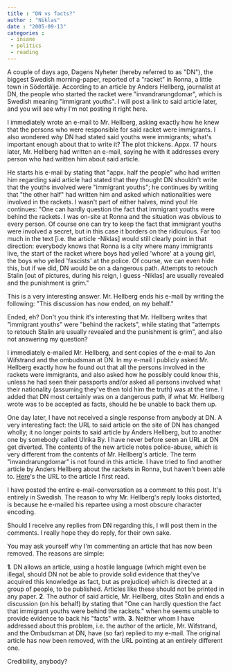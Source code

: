 ```yaml
---
title : "DN vs facts?"
author : "Niklas"
date : "2005-09-13"
categories : 
 - insane
 - politics
 - reading
---
```


A couple of days ago, Dagens Nyheter (hereby referred to as "DN"), the biggest Swedish morning-paper, reported of a "racket" in Ronna, a little town in Södertälje. According to an article by Anders Hellberg, journalist at DN, the people who started the racket were "invandrarungdomar", which is Swedish meaning "immigrant youths". I will post a link to said article later, and you will see why I'm not posting it right here.

I immediately wrote an e-mail to Mr. Hellberg, asking exactly how he knew that the persons who were responsible for said racket were immigrants. I also wondered _why_ DN had stated said youths were immigrants; what's important enough about that to write it? The plot thickens. Appx. 17 hours later, Mr. Hellberg had written an e-mail, saying he with it addresses every person who had written him about said article.

He starts his e-mail by stating that "appx. half the people" who had written him regarding said article had stated that they thought DN shouldn't write that the youths involved were "immigrant youths"; he continues by writing that "the other half" had written him and asked which nationalities were involved in the rackets. I wasn't part of either halves, mind you! He continues: "One can hardly question the fact that immigrant youths were behind the rackets. I was on-site at Ronna and the situation was obvious to every person. Of course one can try to keep the fact that immigrant youths were involved a secret, but in this case it borders on the ridiculous. Far too much in the text \[i.e. the article -Niklas\] would still clearly point in that direction: everybody knows that Ronna is a city where many immigrants live, the start of the racket where boys had yelled 'whore' at a young girl, the boys who yelled 'fascists' at the police. Of course, we can even hide this, but if we did, DN would be on a dangerous path. Attempts to retouch Stalin \[out of pictures, during his reign, I guess -Niklas\] are usually revealed and the punishment is grim."

This is a very interesting answer. Mr. Hellberg ends his e-mail by writing the following: "This discussion has now ended, on my behalf."

Ended, eh? Don't you think it's interesting that Mr. Hellberg writes that "immigrant youths" were "behind the rackets", while stating that "attempts to retouch Stalin are usually revealed and the punishment is grim", and also not answering my question?

I immediately e-mailed Mr. Hellberg, and sent copies of the e-mail to Jan Wifstrand and the ombudsman at DN. In my e-mail I publicly asked Mr. Hellberg exactly how he found out that all the persons involved in the rackets were immigrants, and also asked how he possibly could know this, unless he had seen their passports and/or asked all persons involved what their nationality (assuming they've then told him the truth) was at the time. I added that DN most certainly was on a dangerous path, if what Mr. Hellberg wrote was to be accepted as facts, should he be unable to back them up.

One day later, I have not received a single response from anybody at DN. A very interesting fact: the URL to said article on the site of DN has changed wholly; it no longer points to said article by Anders Hellberg, but to another one by somebody called Ulrika By. I have never before seen an URL at DN get diverted. The contents of the new article notes police-abuse, which is very different from the contents of Mr. Hellberg's article. The term "invandrarungdomar" is not found in this article. I have tried to find another article by Anders Hellberg about the rackets in Ronna, but haven't been able to. [Here](http://www.dn.se/DNet/jsp/polopoly.jsp?d=145&a=460934)'s the URL to the article I first read.

I have posted the entire e-mail-conversation as a comment to this post. It's entirely in Swedish. The reason to why Mr. Hellberg's reply looks distorted, is because he e-mailed his repartee using a most obscure character encoding.

Should I receive any replies from DN regarding this, I will post them in the comments. I really hope they do reply, for their own sake.

You may ask yourself why I'm commenting an article that has now been removed. The reasons are simple:

**1**. DN allows an article, using a hostile language (which might even be illegal, should DN not be able to provide solid evidence that they've acquired this knowledge as fact, but as prejudice) which is directed at a group of people, to be published. Articles like these should not be printed in any paper. **2**. The author of said article, Mr. Hellberg, cites Stalin and ends a discussion (on his behalf) by stating that "One can hardly question the fact that immigrant youths were behind the rackets." when he seems unable to provide evidence to back his "facts" with. **3**. Neither whom I have addressed about this problem, i.e. the author of the article, Mr. Wifstrand, and the Ombudsman at DN, have (so far) replied to my e-mail. The original article has now been removed, with the URL pointing at an entirely different one.

Credibility, anybody?
